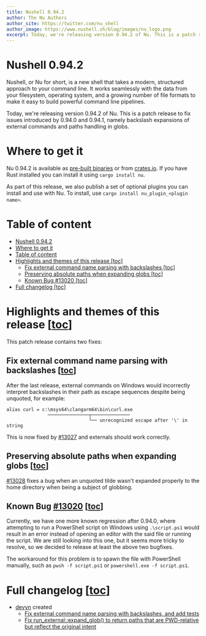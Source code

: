 ```yaml
---
title: Nushell 0.94.2
author: The Nu Authors
author_site: https://twitter.com/nu_shell
author_image: https://www.nushell.sh/blog/images/nu_logo.png
excerpt: Today, we're releasing version 0.94.2 of Nu. This is a patch release to fix issues introduced by 0.94.0 and 0.94.1.
---
```


# Nushell 0.94.2

Nushell, or Nu for short, is a new shell that takes a modern, structured approach to your command line. It works seamlessly with the data from your filesystem, operating system, and a growing number of file formats to make it easy to build powerful command line pipelines.

Today, we're releasing version 0.94.2 of Nu. This is a patch release to fix issues introduced by 0.94.0 and 0.94.1, namely backslash expansions of external commands and paths handling in globs.

# Where to get it

Nu 0.94.2 is available as [pre-built binaries](https://github.com/nushell/nushell/releases/tag/0.94.2) or from [crates.io](https://crates.io/crates/nu). If you have Rust installed you can install it using `cargo install nu`.

As part of this release, we also publish a set of optional plugins you can install and use with Nu. To install, use `cargo install nu_plugin_<plugin name>`.

# Table of content

- [Nushell 0.94.2](#nushell-0942)
- [Where to get it](#where-to-get-it)
- [Table of content](#table-of-content)
- [Highlights and themes of this release \[toc\]](#highlights-and-themes-of-this-release-toc)
  - [Fix external command name parsing with backslashes \[toc\]](#fix-external-command-name-parsing-with-backslashes-toc)
  - [Preserving absolute paths when expanding globs \[toc\]](#preserving-absolute-paths-when-expanding-globs-toc)
  - [Known Bug #13020 \[toc\]](#known-bug-13020-toc)
- [Full changelog \[toc\]](#full-changelog-toc)

# Highlights and themes of this release [[toc](#table-of-content)]

This patch release contains two fixes:

## Fix external command name parsing with backslashes [[toc](#table-of-content)]

After the last release, external commands on Windows would incorrectly interpret backslashes in their path as escape sequences despite being unquoted, for example:
```
alias curl = c:\msys64\clangarm64\bin\curl.exe
               ───────────────┬──────────────
                              ╰── unrecognized escape after '\' in string
```

This is now fixed by [#13027](https://github.com/nushell/nushell/pull/13027) and externals should work correctly.

## Preserving absolute paths when expanding globs [[toc](#table-of-content)]

[#13028](https://github.com/nushell/nushell/pull/13028) fixes a bug when an unquoted tilde wasn't expanded properly to the home directory when being a subject of globbing.

## Known Bug [#13020](https://github.com/nushell/nushell/issues/13020) [[toc](#table-of-content)]

Currently, we have one more known regression after 0.94.0, where attempting to run a PowerShell script on Windows using `.\script.ps1` would result in an error instead of opening an editor with the said file or running the script. We are still looking into this one, but it seems more tricky to resolve, so we decided to release at least the above two bugfixes.

The workaround for this problem is to spawn the file with PowerShell manually, such as `pwsh -f script.ps1` or `powershell.exe -f script.ps1`.

# Full changelog [[toc](#table-of-content)]

- [devyn](https://github.com/devyn) created
  - [Fix external command name parsing with backslashes, and add tests](https://github.com/nushell/nushell/pull/13027)
  - [Fix run_external::expand_glob() to return paths that are PWD-relative but reflect the original intent](https://github.com/nushell/nushell/pull/13028)
